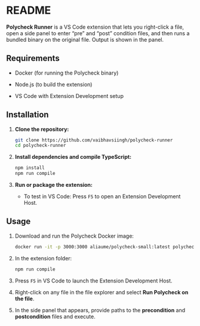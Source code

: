 
# README

**Polycheck Runner** is a VS Code extension that lets you right-click a file, open a side panel to enter “pre” and “post” condition files, and then runs a bundled binary on the original file. Output is shown in the panel.

## Requirements

-   Docker (for running the Polycheck binary)
    
-   Node.js (to build the extension)
    
-   VS Code with Extension Development setup
    

## Installation

1.  **Clone the repository:**
    
    ```bash
    git clone https://github.com/vaibhavsiingh/polycheck-runner
    cd polycheck-runner
    ```
    
2.  **Install dependencies and compile TypeScript:**
    
    ```bash
    npm install
    npm run compile
    ```
    
3.  **Run or package the extension:**
    
    -   To test in VS Code: Press `F5` to open an Extension Development Host.
        
        

## Usage

1.  Download and run the Polycheck Docker image:
    
    ```bash
    docker run -it -p 3000:3000 aliaume/polycheck-small:latest polycheck --web
    ```
    
2.  In the extension folder:
    
    ```bash
    npm run compile
    ```
    
3.  Press `F5` in VS Code to launch the Extension Development Host.
    
4.  Right-click on any file in the file explorer and select **Run Polycheck on the file**.
    
5.  In the side panel that appears, provide paths to the **precondition** and **postcondition** files and execute.
    

